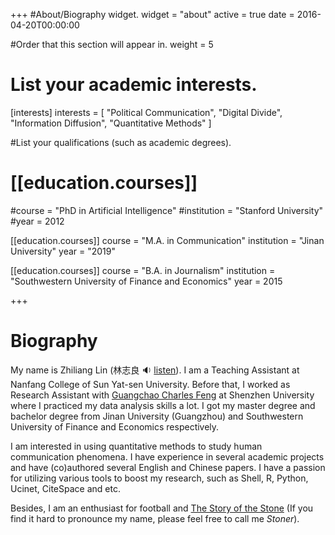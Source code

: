 +++
#About/Biography widget.
widget = "about"
active = true
date = 2016-04-20T00:00:00

#Order that this section will appear in.
weight = 5

# List your academic interests.
[interests]
interests = [
"Political Communication",
"Digital Divide",
"Information Diffusion",
"Quantitative Methods"
  ]



#List your qualifications (such as academic degrees).

# [[education.courses]]

#course = "PhD in Artificial Intelligence"
#institution = "Stanford University"
#year = 2012

[[education.courses]]
  course = "M.A. in Communication"
  institution = "Jinan University"
  year = "2019"

[[education.courses]]
  course = "B.A. in Journalism"
  institution = "Southwestern University of Finance and Economics"
  year = 2015

+++

# Biography

My name is Zhiliang Lin (林志良 :sound: ​[listen](http://www.zhilianglin.com/files/zhiliang-lin.ogg)). I am a Teaching Assistant at Nanfang College of Sun Yat-sen University. Before that, I worked as Research Assistant with [Guangchao Charles Feng](https://scholar.google.com/citations?user=zoqsgEsAAAAJ&hl) at Shenzhen University where I practiced my data analysis skills a lot. I got my master degree and bachelor degree from Jinan University (Guangzhou) and Southwestern University of Finance and Economics respectively.

I am interested in using quantitative methods to study human communication phenomena. I have experience in several academic projects and have (co)authored several English and Chinese papers. I have a passion for utilizing various tools to boost my research, such as Shell, R, Python, Ucinet, CiteSpace and etc. 

Besides, I am an enthusiast for football and [The Story of the Stone](https://www.goodreads.com/series/175344) (If you find it hard to pronounce my name, please feel free to call me *Stoner*).